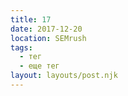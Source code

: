 ```yaml
---
title: 17
date: 2017-12-20
location: SEMrush
tags:
  - тег
  - еще тег
layout: layouts/post.njk
---
```

